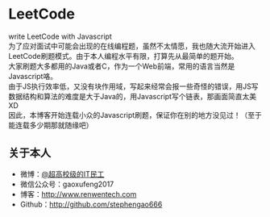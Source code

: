 # LeetCode
write LeetCode with Javascript  
为了应对面试中可能会出现的在线编程题，虽然不太情愿，我也随大流开始进入LeetCode刷题模式。由于本人编程水平有限，打算先从最简单的题开始。  
大家刷题大多都用的Java或者C，作为一个Web前端，常用的语言当然是Javascript咯。  
由于JS执行效率低，又没有块作用域，写起来经常会报一些奇怪的错误，用JS写数据结构和算法的难度是大于Java的，用Javascript写个链表，那画面简直太美XD  
因此，本博客开始连载小众的Javascript刷题，保证你在别的地方没见过！（至于能连载多少期那就随缘吧）

## 关于本人
 - 微博：[@超高校级的IT民工](http://weibo.com/xufenggao)
 - 微信公众号：gaoxufeng2017
 - 博客：<http://www.renwentech.com> 
 - Github：<http://github.com/stephengao666> 
